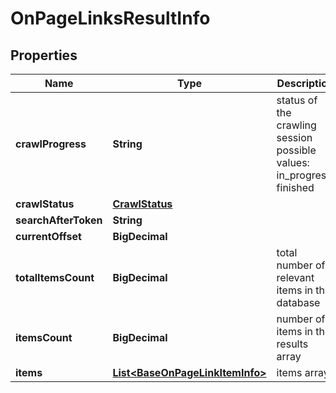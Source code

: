 

# OnPageLinksResultInfo


## Properties

| Name | Type | Description | Notes |
|------------ | ------------- | ------------- | -------------|
|**crawlProgress** | **String** | status of the crawling session possible values: in_progress, finished |  [optional] |
|**crawlStatus** | [**CrawlStatus**](CrawlStatus.md) |  |  [optional] |
|**searchAfterToken** | **String** |  |  [optional] |
|**currentOffset** | **BigDecimal** |  |  [optional] |
|**totalItemsCount** | **BigDecimal** | total number of relevant items in the database |  [optional] |
|**itemsCount** | **BigDecimal** | number of items in the results array |  [optional] |
|**items** | [**List&lt;BaseOnPageLinkItemInfo&gt;**](BaseOnPageLinkItemInfo.md) | items array |  [optional] |



